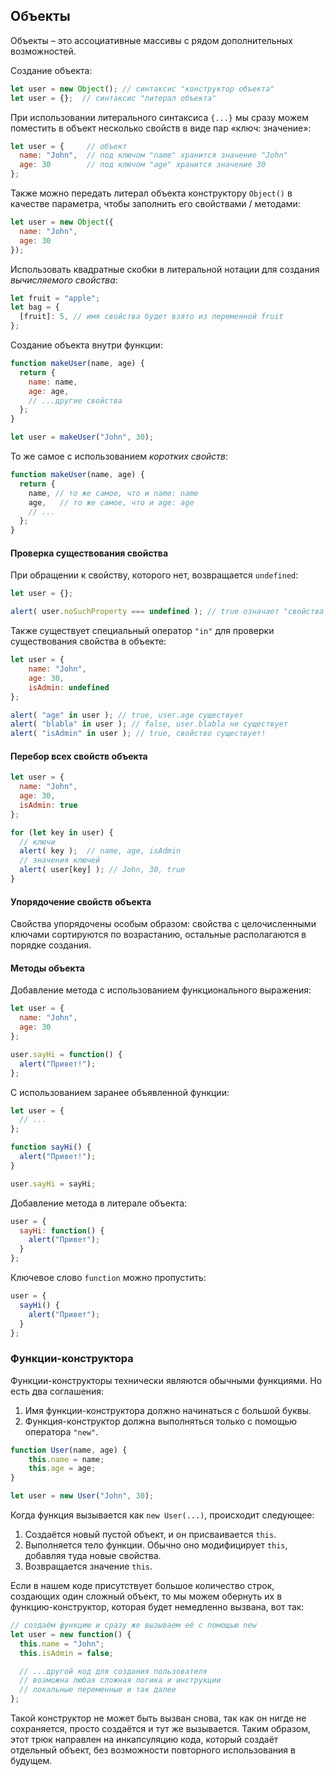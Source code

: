 ## Объекты



Объекты – это ассоциативные массивы с рядом дополнительных возможностей.



Создание объекта:

```javascript
let user = new Object(); // синтаксис "конструктор объекта"
let user = {};  // синтаксис "литерал объекта"
```



При использовании литерального синтаксиса `{...}` мы сразу можем поместить в объект несколько свойств в виде пар «ключ: значение»:

```javascript
let user = {     // объект
  name: "John",  // под ключом "name" хранится значение "John"
  age: 30        // под ключом "age" хранится значение 30
};
```

Также можно передать литерал объекта конструктору `Object()` в качестве параметра, чтобы заполнить его свойствами / методами:

```javascript
let user = new Object({
  name: "John",
  age: 30
});
```



Использовать квадратные скобки в литеральной нотации для создания *вычисляемого свойства*:

```javascript
let fruit = "apple";
let bag = {
  [fruit]: 5, // имя свойства будет взято из переменной fruit
};
```



Создание объекта внутри функции:

```javascript
function makeUser(name, age) {
  return {
    name: name,
    age: age,
    // ...другие свойства
  };
}

let user = makeUser("John", 30);
```

То же самое с использованием *коротких свойств*:

```javascript
function makeUser(name, age) {
  return {
    name, // то же самое, что и name: name
    age,   // то же самое, что и age: age
    // ...
  };
}
```



#### Проверка существования свойства

При обращении к свойству, которого нет, возвращается `undefined`:

```javascript
let user = {};

alert( user.noSuchProperty === undefined ); // true означает "свойства нет"
```

Также существует специальный оператор `"in"` для проверки существования свойства в объекте:

```javascript
let user = {
    name: "John",
    age: 30,
    isAdmin: undefined
};

alert( "age" in user ); // true, user.age существует
alert( "blabla" in user ); // false, user.blabla не существует
alert( "isAdmin" in user ); // true, свойство существует!
```



#### Перебор всех свойств объекта

```javascript
let user = {
  name: "John",
  age: 30,
  isAdmin: true
};

for (let key in user) {
  // ключи
  alert( key );  // name, age, isAdmin
  // значения ключей
  alert( user[key] ); // John, 30, true
}
```



#### Упорядочение свойств объекта

Свойства упорядочены особым образом: свойства с целочисленными ключами сортируются по возрастанию, остальные располагаются в порядке создания.



#### Методы объекта

Добавление метода с использованием функционального выражения:

```javascript
let user = {
  name: "John",
  age: 30
};

user.sayHi = function() {
  alert("Привет!");
};
```

С использованием заранее объявленной функции:

```javascript
let user = {
  // ...
};

function sayHi() {
  alert("Привет!");
}

user.sayHi = sayHi;
```

Добавление метода в литерале объекта:

```javascript
user = {
  sayHi: function() {
    alert("Привет");
  }
};
```

Ключевое слово `function` можно пропустить:

```javascript
user = {
  sayHi() {
    alert("Привет");
  }
};
```



### Функции-конструктора

Функции-конструкторы технически являются обычными функциями. Но есть два соглашения:

1. Имя функции-конструктора должно начинаться с большой буквы.
2. Функция-конструктор должна выполняться только с помощью оператора `"new"`.

```javascript
function User(name, age) {
    this.name = name;
    this.age = age;
}

let user = new User("John", 30);
```

Когда функция вызывается как `new User(...)`, происходит следующее:

1. Создаётся новый пустой объект, и он присваивается `this`.
2. Выполняется тело функции. Обычно оно модифицирует `this`, добавляя туда новые свойства.
3. Возвращается значение `this`.



Если в нашем коде присутствует большое количество строк, создающих один сложный объект, то мы можем обернуть их в функцию-конструктор, которая будет немедленно вызвана, вот так:

```javascript
// создаём функцию и сразу же вызываем её с помощью new
let user = new function() {
  this.name = "John";
  this.isAdmin = false;

  // ...другой код для создания пользователя
  // возможна любая сложная логика и инструкции
  // локальные переменные и так далее
};
```

Такой конструктор не может быть вызван снова, так как он нигде не сохраняется, просто создаётся и тут же вызывается. Таким образом, этот трюк направлен на инкапсуляцию кода, который создаёт отдельный объект, без возможности повторного использования в будущем.
